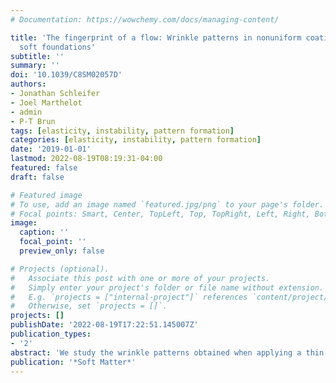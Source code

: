 ```yaml
---
# Documentation: https://wowchemy.com/docs/managing-content/

title: 'The fingerprint of a flow: Wrinkle patterns in nonuniform coatings on pre-stretched
  soft foundations'
subtitle: ''
summary: ''
doi: '10.1039/C8SM02057D'
authors:
- Jonathan Schleifer
- Joel Marthelot
- admin
- P-T Brun
tags: [elasticity, instability, pattern formation]
categories: [elasticity, instability, pattern formation]
date: '2019-01-01'
lastmod: 2022-08-19T08:19:31-04:00
featured: false
draft: false

# Featured image
# To use, add an image named `featured.jpg/png` to your page's folder.
# Focal points: Smart, Center, TopLeft, Top, TopRight, Left, Right, BottomLeft, Bottom, BottomRight.
image:
  caption: ''
  focal_point: ''
  preview_only: false

# Projects (optional).
#   Associate this post with one or more of your projects.
#   Simply enter your project's folder or file name without extension.
#   E.g. `projects = ["internal-project"]` references `content/project/deep-learning/index.md`.
#   Otherwise, set `projects = []`.
projects: []
publishDate: '2022-08-19T17:22:51.145007Z'
publication_types:
- '2'
abstract: 'We study the wrinkle patterns obtained when applying a thin polymeric film on a uniaxially prestretched soft foundation. The film is coated onto a substrate where it drains under the action of gravity, thereby introducing a continuous variation in its thickness. We first study the fluid mechanics component of the problem and derive the coating profile as a function of the curing properties of the polymeric solution. Upon polymerization, the prestretch is released and yields the formation of wrinkles, which are arranged in organized patterns, including fractals. We study a variety of scenarios depending on the relative orientation of the gradient of film thickness and the stretching direction. In particular, we characterize and rationalize the distribution of singular events in our problem where wrinkles merge to allow a variation of the average value of the wrinkle wavelength across the sample.'
publication: '*Soft Matter*'
---
```

